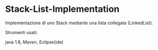 # Stack-List-Implementation

Implementazione di uno Stack mediante una lista collegata (LinkedList).

Strumenti usati:

java 1.8, Maven, Eclipse(ide)
